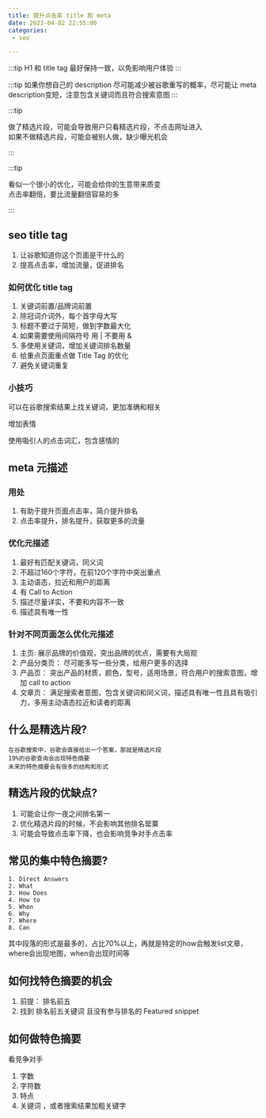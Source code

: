 ```yaml
---
title: 提升点击率 title 和 meta
date: 2023-04-02 22:55:00
categories:
 - seo

---
```


:::tip
  H1 和 title tag 最好保持一致，以免影响用户体验
:::

:::tip
  如果你想自己的 description 尽可能减少被谷歌重写的概率，尽可能让 meta description变短，注意包含关键词而且符合搜索意图
:::

:::tip

 做了精选片段，可能会导致用户只看精选片段，不点击网址进入  
 如果不做精选片段，可能会被别人做，缺少曝光机会

:::

:::tip

  看似一个很小的优化，可能会给你的生意带来质变  
  点击率翻倍，要比流量翻倍容易的多
  
:::

## seo title tag

1. 让谷歌知道你这个页面是干什么的
2. 提高点击率，增加流量，促进排名

### 如何优化 title tag

1. 关键词前置/品牌词前置
2. 除冠词介词外，每个首字母大写
3. 标题不要过于简短，做到字数最大化
4. 如果需要使用间隔符号 用 | 不要用 &
5. 多使用关键词，增加关键词排名数量
6. 给重点页面重点做 Title Tag 的优化
7. 避免关键词重复

### 小技巧

可以在谷歌搜索结果上找关键词，更加准确和相关

增加表情

使用吸引人的点击词汇，包含感情的

## meta 元描述

### 用处

1. 有助于提升页面点击率，简介提升排名
2. 点击率提升，排名提升，获取更多的流量

### 优化元描述

1. 最好有匹配关键词，同义词
2. 不超过160个字符，在前120个字符中突出重点
3. 主动语态，拉近和用户的距离
4. 有 Call to Action
5. 描述尽量详实，不要和内容不一致
6. 描述具有唯一性

### 针对不同页面怎么优化元描述

1. 主页: 展示品牌的价值观，突出品牌的优点，需要有大局观
2. 产品分类页： 尽可能多写一些分类，给用户更多的选择
3. 产品页： 突出产品的材质，颜色，型号，适用场景，符合用户的搜索意图，增加 call to action
4. 文章页： 满足搜索者意图，包含关键词和同义词，描述具有唯一性且具有吸引力，多用主动语态拉近和读者的距离

## 什么是精选片段?

    在谷歌搜索中，谷歌会直接给出一个答案，那就是精选片段  
    19%的谷歌查询会出现特色摘要  
    未来的特色摘要会有很多的结构和形式

## 精选片段的优缺点?

1. 可能会让你一夜之间排名第一
2. 优化精选片段的时候，不会影响其他排名罂粟
3. 可能会导致点击率下降，也会影响竞争对手点击率

## 常见的集中特色摘要?

    1. Direct Answers
    2. What
    3. How Does
    4. How to
    5. When
    6. Why
    7. Where
    8. Can
  
  其中段落的形式是最多的，占比70%以上，再就是特定的how会触发list文章，where会出现地图，when会出现时间等

## 如何找特色摘要的机会

1. 前提： 排名前五
2. 找到 排名前五关键词 且没有参与排名的 Featured snippet

## 如何做特色摘要

看竞争对手

1. 字数
2. 字符数
3. 特点
4. 关键词 ，或者搜索结果加粗关键字
